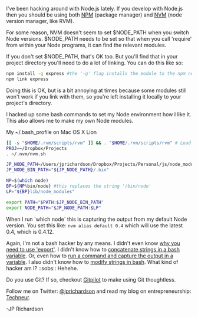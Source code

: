 <!--
author: JP Richardson
publish: Thu Oct 20 2011 15:21:58 GMT-0500 (CDT)
status: publish
type: post
link: https://procbits.wordpress.com/2011/10/20/modifying-node_path-for-node-jsnpmnvm/
tags: Node.js
slug: 2011/10/20/modifying-node_path-for-node-jsnpmnvm
title: Modifying $NODE_PATH for Node.js/NPM/NVM
-->



I've been hacking around with Node.js lately. If you develop with
Node.js then you should be using both [NPM](http://npmjs.org/) (package
manager) and [NVM](https://github.com/creationix/nvm) (node version
manager, like RVM).

For some reason, NVM doesn't seem to set \$NODE\_PATH when you switch
Node versions. \$NODE\_PATH needs to be set so that when you call
'require' from within your Node programs, it can find the relevant
modules.

If you don't set \$NODE\_PATH, that's OK too. But you'll find that in
your project directory you'll need to do a lot of linking. You can do
this like so:

```bash
npm install -g express #the '-g' flag installs the module to the npm node_module directory
npm link express
```

Doing this is OK, but is a bit annoying at times because some modules
still won't work if you link with them, so you're left installing it
locally to your project's directory.

I hacked up some bash commands to set my Node environment how I like it.
This also allows me to make my own Node modules.

My \~/.bash\_profile on Mac OS X Lion

```bash
[[ -s "$HOME/.rvm/scripts/rvm" ]] && . "$HOME/.rvm/scripts/rvm" # Load RVM function
PROJ=~/Dropbox/Projects
. ~/.nvm/nvm.sh

JP_NODE_PATH=/Users/jprichardson/Dropbox/Projects/Personal/js/node_modules
JP_NODE_BIN_PATH="${JP_NODE_PATH}/.bin"

NP=$(which node) 
BP=${NP%bin/node} #this replaces the string '/bin/node'
LP="${BP}lib/node_modules"

export PATH="$PATH:$JP_NODE_BIN_PATH"
export NODE_PATH="$JP_NODE_PATH:$LP"

```

When I run \`which node\` this is capturing the output from my default
Node version. You set this like: `nvm alias default 0.4` which will use
the latest 0.4, which is 0.4.12.

Again, I'm not a bash hacker by any means. I didn't even know [why you
need to use
'export'](http://stackoverflow.com/questions/1158091/bash-defining-a-variable-with-or-without-export).
I didn't know how to [concatenate strings in a bash
variable](http://desk.stinkpot.org:8080/tricks/index.php/2007/02/concatenate-strings-in-bash/).
Or, even how to [run a command and capture the output in a
variable](http://stackoverflow.com/questions/4651437/how-to-set-a-bash-variable-equal-to-the-output-from-a-command).
I also didn't know how to [modify strings in
bash](http://www.faqs.org/docs/abs/HTML/string-manipulation.html). What
kind of hacker am I? ::sobs:: Hehehe.

Do you use Git? If so, checkout [Gitpilot](http://gitpilot.com) to make
using Git thoughtless.

Follow me on Twitter: [@jprichardson](http://twitter.com/jprichardson)
and read my blog on entrepreneurship: [Techneur](http://techneur.com).

-JP Richardson
